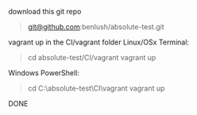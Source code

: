download this git repo
> git@github.com:benlush/absolute-test.git

vagrant up in the CI/vagrant folder
Linux/OSx Terminal:
> cd absolute-test/CI/vagrant
> vagrant up

Windows PowerShell:
> cd C:\\absolute-test\CI\vagrant
> vagrant up

DONE
